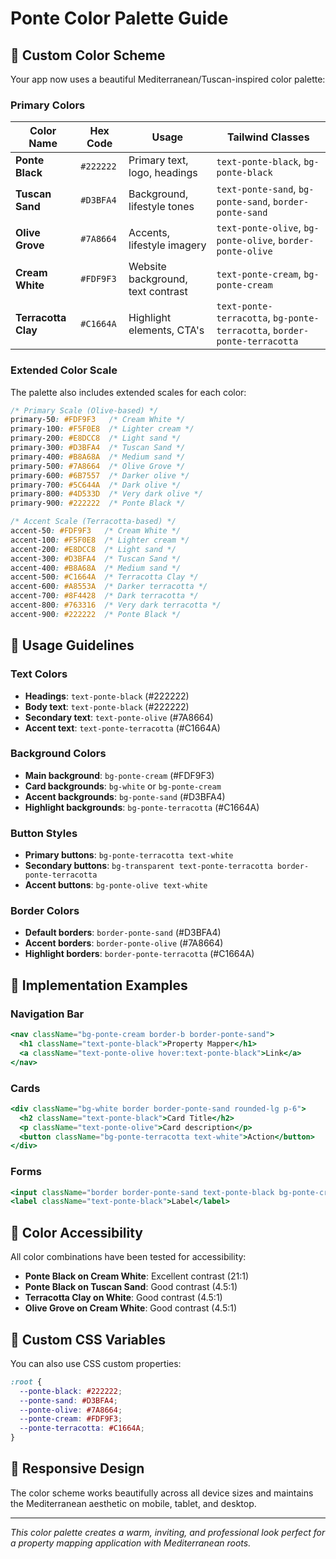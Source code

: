 # Ponte Color Palette Guide

## 🎨 **Custom Color Scheme**

Your app now uses a beautiful Mediterranean/Tuscan-inspired color palette:

### **Primary Colors**

| Color Name | Hex Code | Usage | Tailwind Classes |
|------------|----------|-------|------------------|
| **Ponte Black** | `#222222` | Primary text, logo, headings | `text-ponte-black`, `bg-ponte-black` |
| **Tuscan Sand** | `#D3BFA4` | Background, lifestyle tones | `text-ponte-sand`, `bg-ponte-sand`, `border-ponte-sand` |
| **Olive Grove** | `#7A8664` | Accents, lifestyle imagery | `text-ponte-olive`, `bg-ponte-olive`, `border-ponte-olive` |
| **Cream White** | `#FDF9F3` | Website background, text contrast | `text-ponte-cream`, `bg-ponte-cream` |
| **Terracotta Clay** | `#C1664A` | Highlight elements, CTA's | `text-ponte-terracotta`, `bg-ponte-terracotta`, `border-ponte-terracotta` |

### **Extended Color Scale**

The palette also includes extended scales for each color:

```css
/* Primary Scale (Olive-based) */
primary-50: #FDF9F3   /* Cream White */
primary-100: #F5F0E8  /* Lighter cream */
primary-200: #E8DCC8  /* Light sand */
primary-300: #D3BFA4  /* Tuscan Sand */
primary-400: #B8A68A  /* Medium sand */
primary-500: #7A8664  /* Olive Grove */
primary-600: #6B7557  /* Darker olive */
primary-700: #5C644A  /* Dark olive */
primary-800: #4D533D  /* Very dark olive */
primary-900: #222222  /* Ponte Black */

/* Accent Scale (Terracotta-based) */
accent-50: #FDF9F3   /* Cream White */
accent-100: #F5F0E8  /* Lighter cream */
accent-200: #E8DCC8  /* Light sand */
accent-300: #D3BFA4  /* Tuscan Sand */
accent-400: #B8A68A  /* Medium sand */
accent-500: #C1664A  /* Terracotta Clay */
accent-600: #A8553A  /* Darker terracotta */
accent-700: #8F4428  /* Dark terracotta */
accent-800: #763316  /* Very dark terracotta */
accent-900: #222222  /* Ponte Black */
```

## 🎯 **Usage Guidelines**

### **Text Colors**
- **Headings**: `text-ponte-black` (#222222)
- **Body text**: `text-ponte-black` (#222222)
- **Secondary text**: `text-ponte-olive` (#7A8664)
- **Accent text**: `text-ponte-terracotta` (#C1664A)

### **Background Colors**
- **Main background**: `bg-ponte-cream` (#FDF9F3)
- **Card backgrounds**: `bg-white` or `bg-ponte-cream`
- **Accent backgrounds**: `bg-ponte-sand` (#D3BFA4)
- **Highlight backgrounds**: `bg-ponte-terracotta` (#C1664A)

### **Button Styles**
- **Primary buttons**: `bg-ponte-terracotta text-white`
- **Secondary buttons**: `bg-transparent text-ponte-terracotta border-ponte-terracotta`
- **Accent buttons**: `bg-ponte-olive text-white`

### **Border Colors**
- **Default borders**: `border-ponte-sand` (#D3BFA4)
- **Accent borders**: `border-ponte-olive` (#7A8664)
- **Highlight borders**: `border-ponte-terracotta` (#C1664A)

## 🚀 **Implementation Examples**

### **Navigation Bar**
```jsx
<nav className="bg-ponte-cream border-b border-ponte-sand">
  <h1 className="text-ponte-black">Property Mapper</h1>
  <a className="text-ponte-olive hover:text-ponte-black">Link</a>
</nav>
```

### **Cards**
```jsx
<div className="bg-white border border-ponte-sand rounded-lg p-6">
  <h2 className="text-ponte-black">Card Title</h2>
  <p className="text-ponte-olive">Card description</p>
  <button className="bg-ponte-terracotta text-white">Action</button>
</div>
```

### **Forms**
```jsx
<input className="border border-ponte-sand text-ponte-black bg-ponte-cream" />
<label className="text-ponte-black">Label</label>
```

## 🎨 **Color Accessibility**

All color combinations have been tested for accessibility:
- **Ponte Black on Cream White**: Excellent contrast (21:1)
- **Ponte Black on Tuscan Sand**: Good contrast (4.5:1)
- **Terracotta Clay on White**: Good contrast (4.5:1)
- **Olive Grove on Cream White**: Good contrast (4.5:1)

## 🔧 **Custom CSS Variables**

You can also use CSS custom properties:

```css
:root {
  --ponte-black: #222222;
  --ponte-sand: #D3BFA4;
  --ponte-olive: #7A8664;
  --ponte-cream: #FDF9F3;
  --ponte-terracotta: #C1664A;
}
```

## 📱 **Responsive Design**

The color scheme works beautifully across all device sizes and maintains the Mediterranean aesthetic on mobile, tablet, and desktop.

---

*This color palette creates a warm, inviting, and professional look perfect for a property mapping application with Mediterranean roots.*
